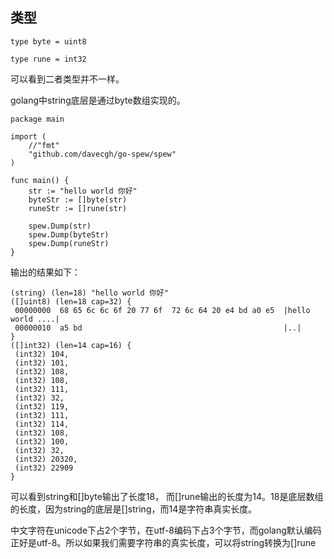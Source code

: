 ## 类型
```
type byte = uint8

type rune = int32
```
可以看到二者类型并不一样。

golang中string底层是通过byte数组实现的。

```
package main

import (
	//"fmt"
	"github.com/davecgh/go-spew/spew"
)

func main() {
	str := "hello world 你好"
	byteStr := []byte(str)
	runeStr := []rune(str)

	spew.Dump(str)
	spew.Dump(byteStr)
	spew.Dump(runeStr)
}
```
输出的结果如下：
```
(string) (len=18) "hello world 你好"
([]uint8) (len=18 cap=32) {
 00000000  68 65 6c 6c 6f 20 77 6f  72 6c 64 20 e4 bd a0 e5  |hello world ....|
 00000010  a5 bd                                             |..|
}
([]int32) (len=14 cap=16) {
 (int32) 104,
 (int32) 101,
 (int32) 108,
 (int32) 108,
 (int32) 111,
 (int32) 32,
 (int32) 119,
 (int32) 111,
 (int32) 114,
 (int32) 108,
 (int32) 100,
 (int32) 32,
 (int32) 20320,
 (int32) 22909
}
```
可以看到string和[]byte输出了长度18， 而[]rune输出的长度为14。18是底层数组的长度，因为string的底层是[]string，而14是字符串真实长度。

中文字符在unicode下占2个字节，在utf-8编码下占3个字节，而golang默认编码正好是utf-8。所以如果我们需要字符串的真实长度，可以将string转换为[]rune
